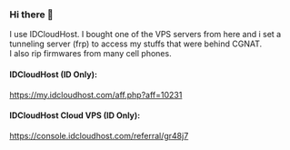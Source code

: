 ### Hi there 👋

I use IDCloudHost. I bought one of the VPS servers from here and i set a tunneling server (frp) to access my stuffs that were behind CGNAT.  
I also rip firmwares from many cell phones.

#### IDCloudHost (ID Only): 
https://my.idcloudhost.com/aff.php?aff=10231  
#### IDCloudHost Cloud VPS (ID Only):
https://console.idcloudhost.com/referral/gr48j7

<!--
**Crawlerop/Crawlerop** is a ✨ _special_ ✨ repository because its `README.md` (this file) appears on your GitHub profile.

Here are some ideas to get you started:

- 🔭 I’m currently working on ...
- 🌱 I’m currently learning ...
- 👯 I’m looking to collaborate on ...
- 🤔 I’m looking for help with ...
- 💬 Ask me about ...
- 📫 How to reach me: ...
- 😄 Pronouns: ...
- ⚡ Fun fact: ...
-->
